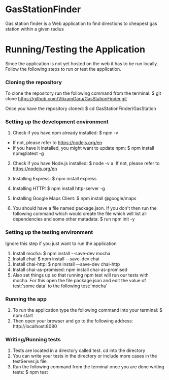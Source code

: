 # GasStationFinder
Gas station finder is a Web application to find directions to cheapest gas station within a given radius

# Running/Testing the Application
Since the application is not yet hosted on the web it has to be run locally. Follow the following steps to run or test the application.

### Cloning the repository
To clone the repository run the following command from the terminal: $ git clone https://github.com/VikramGaru/GasStationFinder.git

Once you have the repository cloned: $ cd GasStationFinder/GasStation

### Setting up the development environment
1) Check if you have npm already installed: $ npm -v
  - If not, please refer to https://nodejs.org/en
  - If you have it installed, you might want to update npm: $ npm install npm@latest -g

2) Check if you have Node.js installed: $ node -v
a. If not, please refer to https://nodejs.org/en

3) Installing Express: $ npm install express
4) Installing HTTP: $ npm install http-server -g
5) Installing Google Maps Client: $ npm install @google/maps
6) You should have a file named package.json. If you don't then run the following command which would create the file which will list all dependencies and some other matadata: $ run npm init -y

### Setting up the testing environment
Ignore this step if you just want to run the application
1) Install mocha: $ npm install --save-dev mocha
2) Install chai: $ npm install --save-dev chai
3) Install chai-http: $ npm install --save-dev chai-http
4) Install chai-as-promised: npm install chai-as-promised
4) Also set things up so that running npm test will run our tests with mocha. For this open the file package.json and edit the value of test:'some data' to the following test:'mocha'

### Running the app
1) To run the application type the following command into your terminal: $ npm start
2) Then open your browser and go to the following address: http://localhost:8080

### Writing/Running tests
1) Tests are located in a directory called test. cd into the directory
2) You can write your tests in the directory or include more cases in the testServer.js file
3) Run the following command from the terminal once you are done writing tests: $ npm test
